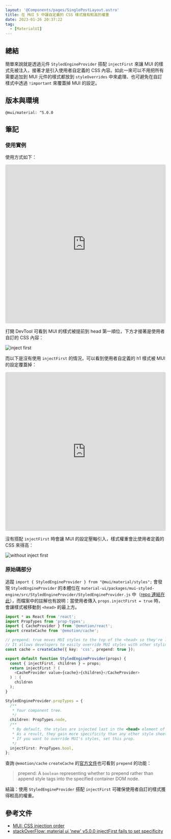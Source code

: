 ```yaml
---
layout: '@Components/pages/SinglePostLayout.astro'
title: 在 MUI 5 中讓自定義的 CSS 樣式擁有較高的權重
date: 2023-01-26 20:37:22
tag:
  - [MaterialUI]
---
```


## 總結

簡單來說就是透過元件 `StyledEngineProvider` 搭配 `injectFirst` 來讓 MUI 的樣式先被注入，接著才是引入使用者自定義的 CSS 內容。如此一來可以不用把所有需要追加到 MUI 元件的樣式都放到 `styleOverrides` 中來處理、也可避免在自訂樣式中透過 `!important` 來覆蓋掉 MUI 的設定。

## 版本與環境

```
@mui/material: ^5.0.0
```

## 筆記

### 使用實例

使用方式如下：

<iframe src="https://codesandbox.io/embed/mui-styledengineprovider-injectfirst-lq5091?autoresize=1&fontsize=14&hidenavigation=1&module=%2Fdemo.tsx&theme=dark"
     style="width:100%; height:500px; border:0; border-radius: 4px; overflow:hidden;"
     title="mui-StyledEngineProvider-injectFirst"
     allow="accelerometer; ambient-light-sensor; camera; encrypted-media; geolocation; gyroscope; hid; microphone; midi; payment; usb; vr; xr-spatial-tracking"
     sandbox="allow-forms allow-modals allow-popups allow-presentation allow-same-origin allow-scripts"
   ></iframe>

打開 DevTool 可看到 MUI 的樣式被提前到 head 第一順位，下方才接著是使用者自訂的 CSS 內容：

![inject first](/2023/mui-StyledEngineProvider-injectFirst/injectFirst.png)

而以下是沒有使用 `injectFirst` 的情況，可以看到使用者自定義的 h1 樣式被 MUI 的設定覆蓋掉：

<iframe src="https://codesandbox.io/embed/mui-styledengineprovider-injectfirst-forked-ro4zt9?fontsize=14&hidenavigation=1&module=%2Fdemo.tsx&theme=dark"
     style="width:100%; height:500px; border:0; border-radius: 4px; overflow:hidden;"
     title="mui-StyledEngineProvider-injectFirst (forked)"
     allow="accelerometer; ambient-light-sensor; camera; encrypted-media; geolocation; gyroscope; hid; microphone; midi; payment; usb; vr; xr-spatial-tracking"
     sandbox="allow-forms allow-modals allow-popups allow-presentation allow-same-origin allow-scripts"
   ></iframe>

沒有搭配 `injectFirst` 時會讓 MUI 的設定壓軸引入，樣式權重會比使用者定義的 CSS 來得高：

![without inject first](/2023/mui-StyledEngineProvider-injectFirst/no-injectFirst.png)

### 原始碼部分

追蹤 `import { StyledEngineProvider } from "@mui/material/styles";` 會發現 `StyledEngineProvider` 的本體位在 `material-ui/packages/mui-styled-engine/src/StyledEngineProvider/StyledEngineProvider.js` 中（[repo 連結在此](https://github.com/mui/material-ui/blob/master/packages/mui-styled-engine/src/StyledEngineProvider/StyledEngineProvider.js)），而檔案中的註解也有說明：當使用者傳入 `props.injectFirst = true` 時，會讓樣式被移動到 `<head>` 的最上方。

```ts
import * as React from 'react';
import PropTypes from 'prop-types';
import { CacheProvider } from '@emotion/react';
import createCache from '@emotion/cache';

// prepend: true moves MUI styles to the top of the <head> so they're loaded first.
// It allows developers to easily override MUI styles with other styling solutions, like CSS modules.
const cache = createCache({ key: 'css', prepend: true });

export default function StyledEngineProvider(props) {
  const { injectFirst, children } = props;
  return injectFirst ? (
    <CacheProvider value={cache}>{children}</CacheProvider>
  ) : (
    children
  );
}

StyledEngineProvider.propTypes = {
  /**
   * Your component tree.
   */
  children: PropTypes.node,
  /**
   * By default, the styles are injected last in the <head> element of the page.
   * As a result, they gain more specificity than any other style sheet.
   * If you want to override MUI's styles, set this prop.
   */
  injectFirst: PropTypes.bool,
};
```

查詢 `@emotion/cache` `createCache` 的[官方文件](https://emotion.sh/docs/@emotion/cache)也可看到 `prepend` 的功能：

> prepend: A `boolean` representing whether to prepend rather than append style tags into the specified container DOM node.

結論：使用 `StyledEngineProvider` 搭配 `injectFirst` 可確保使用者自訂的樣式獲得較高的權重。

## 參考文件

- [MUI: CSS injection order](https://mui.com/material-ui/guides/interoperability/#css-injection-order)
- [stackOverFlow: material ui 'new' v5.0.0 injectFirst fails to set specificity](https://stackoverflow.com/questions/69217739/material-ui-new-v5-0-0-injectfirst-fails-to-set-specificity)
